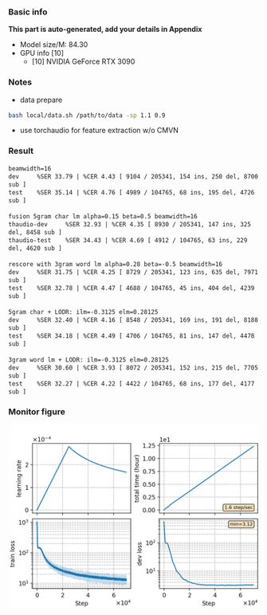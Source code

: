 ### Basic info

**This part is auto-generated, add your details in Appendix**

* Model size/M: 84.30
* GPU info \[10\]
  * \[10\] NVIDIA GeForce RTX 3090

### Notes

* data prepare

```bash
bash local/data.sh /path/to/data -sp 1.1 0.9
```

* use torchaudio for feature extraction w/o CMVN

### Result

```
beamwidth=16
dev     %SER 33.79 | %CER 4.43 [ 9104 / 205341, 154 ins, 250 del, 8700 sub ]
test    %SER 35.14 | %CER 4.76 [ 4989 / 104765, 68 ins, 195 del, 4726 sub ]

fusion 5gram char lm alpha=0.15 beta=0.5 beamwidth=16
thaudio-dev     %SER 32.93 | %CER 4.35 [ 8930 / 205341, 147 ins, 325 del, 8458 sub ]
thaudio-test    %SER 34.43 | %CER 4.69 [ 4912 / 104765, 63 ins, 229 del, 4620 sub ]

rescore with 3gram word lm alpha=0.28 beta=-0.5 beamwidth=16
dev     %SER 31.75 | %CER 4.25 [ 8729 / 205341, 123 ins, 635 del, 7971 sub ]
test    %SER 32.78 | %CER 4.47 [ 4688 / 104765, 45 ins, 404 del, 4239 sub ]

5gram char + LODR: ilm=-0.3125 elm=0.28125
dev     %SER 32.40 | %CER 4.16 [ 8548 / 205341, 169 ins, 191 del, 8188 sub ]
test    %SER 34.18 | %CER 4.49 [ 4706 / 104765, 81 ins, 147 del, 4478 sub ]

3gram word lm + LODR: ilm=-0.3125 elm=0.28125
dev     %SER 30.60 | %CER 3.93 [ 8072 / 205341, 152 ins, 215 del, 7705 sub ]
test    %SER 32.27 | %CER 4.22 [ 4422 / 104765, 68 ins, 177 del, 4177 sub ]
```

### Monitor figure
![monitor](./monitor.png)
